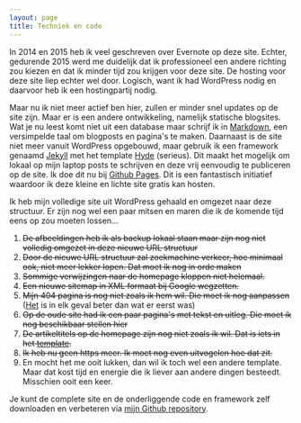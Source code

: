 ```yaml
---
layout: page
title: Techniek en code
---
```


In 2014 en 2015 heb ik veel geschreven over Evernote op deze site. Echter, gedurende 2015 werd me duidelijk dat ik professioneel  een andere richting zou kiezen en dat ik minder tijd zou krijgen voor deze site. De hosting voor deze site liep echter wel door. Logisch, want ik had WordPress nodig en daarvoor heb ik een hostingpartij nodig.

Maar nu ik niet meer actief ben hier, zullen er minder snel updates op de site zijn. Maar er is een andere ontwikkeling, namelijk statische blogsites. Wat je nu leest komt niet uit een database maar schrijf ik in [Markdown](https://daringfireball.net/projects/markdown/syntax), een versimpelde taal om blogposts en pagina's te maken. Daarnaast is de site niet meer vanuit WordPress opgebouwd, maar gebruik ik een framework genaamd [Jekyll](https://jekyllrb.com) met het template [Hyde](http://hyde.getpoole.com/) (serieus). Dit maakt het mogelijk om lokaal op mijn laptop posts te schrijven en deze vrij eenvoudig te publiceren op de site. Ik doe dit nu bij [Github Pages](https://pages.github.com/). Dit is een fantastisch initiatief waardoor ik deze kleine en lichte site gratis kan hosten.

Ik heb mijn volledige site uit WordPress gehaald en omgezet naar deze structuur. Er zijn nog wel een paar mitsen en maren die ik de komende tijd eens op zou moeten lossen...

1. ~~De afbeeldingen heb ik als backup lokaal staan maar zijn nog niet volledig omgezet in deze nieuwe URL structuur~~
2. ~~Door de nieuwe URL structuur zal zoekmachine verkeer, hoe minimaal ook, niet meer lekker lopen. Dat moet ik nog in orde maken~~
4. ~~Sommige verwijzingen naar de homepage kloppen niet helemaal.~~
3. ~~Een nieuwe sitemap in XML formaat bij Google wegzetten.~~
4. ~~Mijn 404 pagina is nog niet zoals ik hem wil. Die moet ik nog aanpassen~~
([Het](/404) is in elk geval beter dan wat er eerst was)
5. ~~Op de oude site had ik een paar pagina's met tekst en uitleg. Die moet ik nog beschikbaar stellen hier~~
3. ~~De artikeltitels op de homepage zijn nog niet zoals ik wil. Dat is iets in het [template](http://hyde.getpoole.com/).~~
3. ~~Ik heb nu geen https meer. Ik moet nog even uitvogelen hoe dat zit.~~
6. En mocht het me ooit lukken, dan wil ik toch wel een andere template. Maar dat kost tijd en energie die ik liever aan andere dingen besteedt. Misschien ooit een keer.

Je kunt de complete site en de onderliggende code en framework zelf downloaden en verbeteren via [mijn Github repository](https://github.com/frankmeeuwsen/allesonthouden).
